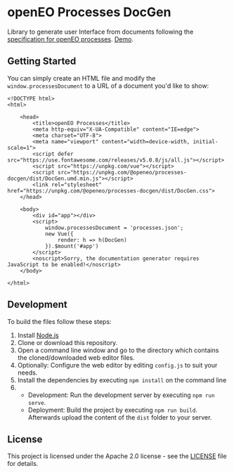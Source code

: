 # openEO Processes DocGen
Library to generate user Interface from documents following the [specification for openEO processes](https://github.com/open-eo/openeo-api). [Demo](https://open-eo.github.io/openeo-processes-docgen/demo/).

## Getting Started

You can simply create an HTML file and modify the `window.processesDocument` to a URL of a document you'd like to show:
```
<!DOCTYPE html>
<html>

	<head>
		<title>openEO Processes</title>
		<meta http-equiv="X-UA-Compatible" content="IE=edge">
		<meta charset="UTF-8">
		<meta name="viewport" content="width=device-width, initial-scale=1">
		<script defer src="https://use.fontawesome.com/releases/v5.0.8/js/all.js"></script>
		<script src="https://unpkg.com/vue"></script>
		<script src="https://unpkg.com/@openeo/processes-docgen/dist/DocGen.umd.min.js"></script>
		<link rel="stylesheet" href="https://unpkg.com/@openeo/processes-docgen/dist/DocGen.css">
	</head>

	<body>
		<div id="app"></div>
		<script>
			window.processesDocument = 'processes.json';
			new Vue({
				render: h => h(DocGen)
			}).$mount('#app')
		</script>
		<noscript>Sorry, the documentation generator requires JavaScript to be enabled!</noscript>
	</body>

</html>
```

## Development

To build the files follow these steps:

1. Install [Node.js](https://nodejs.org/)
2. Clone or download this repository.
3. Open a command line window and go to the directory which contains the cloned/downloaded web editor files.
4. Optionally: Configure the web editor by editing `config.js` to suit your needs.
6. Install the dependencies by executing `npm install` on the command line
7. 
    * Development: Run the development server by executing `npm run serve`.
    * Deployment: Build the project by executing `npm run build`. Afterwards upload the content of the `dist` folder to your server.

## License
This project is licensed under the Apache 2.0 license - see the [LICENSE](LICENSE) file for details.
